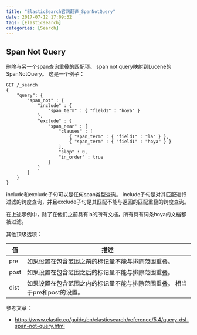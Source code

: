 ```yaml
---
title: "ElasticSearch官网翻译_SpanNotQuery"
date: 2017-07-12 17:09:32
tags: [Elasticsearch]
categories: [Search]
---
```


## Span Not Query

删除与另一个span查询重叠的匹配项。 span not query映射到Lucene的SpanNotQuery。 这是一个例子：

```
GET /_search
{
    "query": {
        "span_not" : {
            "include" : {
                "span_term" : { "field1" : "hoya" }
            },
            "exclude" : {
                "span_near" : {
                    "clauses" : [
                        { "span_term" : { "field1" : "la" } },
                        { "span_term" : { "field1" : "hoya" } }
                    ],
                    "slop" : 0,
                    "in_order" : true
                }
            }
        }
    }
}
```

include和exclude子句可以是任何span类型查询。 include子句是对其匹配进行过滤的跨度查询，并且exclude子句是其匹配不能与返回的匹配重叠的跨度查询。

在上述示例中，除了在他们之前具有la的所有文档，所有具有词条hoya的文档都被过滤。

其他顶级选项：

值|描述
---|---
pre|如果设置在包含范围之前的标记量不能与排除范围重叠。
post|如果设置在包含范围之后的标记量不能与排除范围重叠。
dist|如果设置在包含范围之内的标记量不能与排除范围重叠。 相当于pre和post的设置。

参考文章：

- https://www.elastic.co/guide/en/elasticsearch/reference/5.4/query-dsl-span-not-query.html

